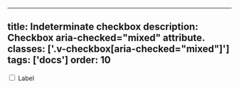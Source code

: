<!--
 *              © 2025 Visa
 *
 * Licensed under the Apache License, Version 2.0 (the "License");
 * you may not use this file except in compliance with the License.
 * You may obtain a copy of the License at
 *
 *         http://www.apache.org/licenses/LICENSE-2.0
 *
 * Unless required by applicable law or agreed to in writing, software
 * distributed under the License is distributed on an "AS IS" BASIS,
 * WITHOUT WARRANTIES OR CONDITIONS OF ANY KIND, either express or implied.
 * See the License for the specific language governing permissions and
 * limitations under the License.
 *
 -->
---
title: Indeterminate checkbox
description: Checkbox aria-checked="mixed" attribute.
classes: ['.v-checkbox[aria-checked="mixed"]']
tags: ['docs']
order: 10
---

<div class="v-flex v-align-items-center v-gap-2">
  <input aria-checked="mixed" class="v-checkbox" id="checkbox-indeterminate" type="checkbox"/>
  <label class="v-label v-typography-label-large" for="checkbox-indeterminate">
    Label
  </label>
</div>
